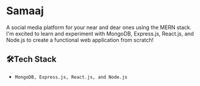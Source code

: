 # Samaaj
 
A social media platform for your near and dear ones using the MERN stack. I'm excited to learn and experiment with MongoDB, Express.js, React.js, and Node.js to create a functional web application from scratch!

## 🛠️Tech Stack
- `MongoDB, Express.js, React.js, and Node.js`
